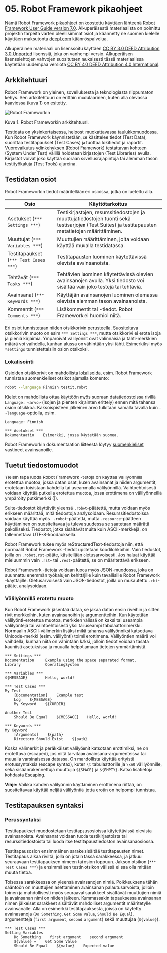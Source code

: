 # 05. Robot Framework pikaohjeet

Nämä Robot Framework pikaohjeet on koostettu käyttäen lähteenä 
[Robot Framework User Guide version 7.0](https://robotframework.org/robotframework/latest/RobotFrameworkUserGuide.html#introduction). Alkuperäisestä materiaalista on poimittu
projektin tarpeita varten oleellisimmat osiot ja käännetty ne suomen kielelle käyttäen maksutonta [deepl.com](https://www.deepl.com/) käännöspalvelua.

Alkuperäinen materiaali on lisenssoitu käyttäen [CC BY 3.0 DEED Attribution 3.0 Unported](https://creativecommons.org/licenses/by/3.0/deed.fi) lisenssiä, joka on vanhempi versio.
Alkuperäisen lisenssiehtojen vahvojen suositutsen mukaisesti tässä materiaalissa käytetään uudempaa versiota [CC BY 4.0 DEED
Attribution 4.0 International](https://creativecommons.org/licenses/by/4.0/deed.fi).

## Arkkitehtuuri

Robot Framework on yleinen, sovelluksesta ja teknologiasta riippumaton kehys. Sen arkkitehtuuri on erittäin modulaarinen, kuten alla olevassa kaaviossa (kuva 1) on esitetty.

![Robot Frameworkin](https://robotframework.org/robotframework/latest/images/architecture.png)

Kuva 1. Robot Frameworkin arkkitehtuuri.

Testidata on yksinkertaisessa, helposti muokattavassa taulukkomuodossa. Kun Robot Framework käynnistetään, se käsittelee tiedot (Test Data), 
suorittaa testitapaukset (Test Cases) ja tuottaa lokitiedot ja raportit. Vuorovaikutus ydinkehyksen (Robot Framework) testattavan kohteen (System Under Test) välillä hoidetaan kirjastojen (Test Libraries) avulla. Kirjastot voivat joko käyttää suoraan sovellusrajapintoja tai alemman tason testityökaluja (Test Tools) ajureina.

## Testidatan osiot
Robot Frameworkin tiedot määritellään eri osioissa, jotka on lueteltu alla.

| Osio | Käyttötarkoitus |
| ---- | --------------- |
| Asetukset (`*** Settings ***`) | Testikirjastojen, resurssitiedostojen ja muuttujatiedostojen tuonti sekä testisarjojen (Test Suites) ja testitapausten metatietojen määrittäminen. |
| Muuttujat (`*** Variables ***`)| Muuttujien määrittäminen, joita voidaan käyttää muualla testidatassa. |
| Testitapaukset (`*** Test Cases ***`) | Testitapausten luominen käytettävissä olevista avainsanoista. |
| Tehtävät (`*** Tasks ***`) | Tehtävien luominen käytettävissä olevien avainsanojen avulla. Yksi tiedosto voi sisältää vain joko testejä tai tehtäviä. |
| Avainsanat (`*** Keywords ***`) | Käyttäjän avainsanojen luominen olemassa olevista alemman tason avainsanoista. |
| Kommentit (`*** Comments ***`) | Lisäkommentit tai -tiedot. Robot Framework ei huomioi niitä. |

Eri osiot tunnistetaan niiden otsikkorivin perusteella. Suositeltava otsikkorivin muoto on esim `*** Settings ***`, mutta otsikkorivi ei erota isoja ja pieniä kirjaimia. Ympäröivät välilyönnit ovat valinnaisia ja tähti-merkkien määrä voi vaihdella, kunhan alussa on vähintään yksi tähti. Esimerkiksi myös `*settings` tunnistettaisiin osion otsikoksi.

### Lokalisointi

Osioiden otsikkorivit on mahdollista [lokalisoida](https://robotframework.org/robotframework/latest/RobotFrameworkUserGuide.html#localization), esim. Robot Framework tunnistaa suomenkieliset otsikot ajamalla komento:

```bash
robot --language Finnish testit.robot
```

Kielet on mahdollista ottaa käyttöön myös suoraan datatiedostoissa rivillä `Language: <arvo>` (isojen ja pienten kirjainten erittely) ennen mitä tahansa osion otsikkoa. Kaksoispisteen jälkeinen arvo tulkitaan samalla tavalla kuin `--language`-optiolla, esim.

```robotframework
Language: Finnish

*** Asetukset ***
Dokumentaatio    Esimerkki, jossa käytetään suomea.
```

Robot Frameworkin dokumentaation liitteestä löytyy [suomenkieliset](https://robotframework.org/robotframework/latest/RobotFrameworkUserGuide.html#finnish-fi) vastineet avainsanoille.

## Tuetut tiedostomuodot

Yleisin tapa luoda Robot Framework -tietoja on käyttää välilyönnillä erotettua muotoa, jossa datan osat, kuten avainsanat ja niiden argumentit, erotetaan toisistaan kahdella tai useammalla välilyönnillä. Vaihtoehtoisesti voidaan käyttää putkella erotettua muotoa, jossa erottimena on välilyönneillä ympäröity putkimerkki (|).

Suite-tiedostot käyttävät yleensä `.robot`-päätettä, mutta voidaan myös erikseen määrittää, mitä tiedostoja analysoidaan. Resurssitiedostoissa voidaan käyttää myös ` .robot`-päätettä, mutta `.resource`-päätteen käyttäminen on suositeltavaa ja tulevaisuudessa se saatetaan määrätä pakolliseksi. Tiedostot, jotka sisältävät muita kuin ASCII-merkkejä, on tallennettava UTF-8-koodauksella.

Robot Framework tukee myös reStructuredText-tiedostoja niin, että normaalit Robot Framework -tiedot upotetaan koodilohkoihin. Vain tiedostot, joilla on `.robot.rst`-pääte, käsitellään oletusarvoisesti. Jos haluat käyttää mieluummin vain `.rst`- tai `.rest`-päätettä, se on määritettävä erikseen.

Robot Framework -tietoja voidaan luoda myös JSON-muodossa, joka on suunnattu enemmän työkalujen kehittäjille kuin tavallisille Robot Framework -käyttäjille. Oletusarvoisesti vain JSON-tiedostot, joilla on mukautettu `.rbt`-pääte, analysoidaan.


### Välilyönnillä erotettu muoto
Kun Robot Framework jäsentää dataa, se jakaa datan ensin riveihin ja sitten rivit merkkeihin, kuten avainsanoihin ja argumentteihin. Kun käytetään välilyönti-erotettua muotoa, merkkien välissä on kaksi tai useampia välilyöntejä tai vaihtoehtoisesti yksi tai useampi tabulaattorimerkki. Normaalin ASCII-välimerkin lisäksi mikä tahansa välilyönniksi katsottava Unicode-merkki (esim. välilyönti) toimii erottimena. Välilyöntien määrä voi vaihdella, kunhan niitä on vähintään kaksi, jolloin tiedot voidaan tasata kauniisti asetuksissa ja muualla helpottamaan tietojen ymmärtämistä.

```robotframework
*** Settings ***
Documentation     Example using the space separated format.
Library           OperatingSystem

*** Variables ***
${MESSAGE}        Hello, world!

*** Test Cases ***
My Test
    [Documentation]    Example test.
    Log    ${MESSAGE}
    My Keyword    ${CURDIR}

Another Test
    Should Be Equal    ${MESSAGE}    Hello, world!

*** Keywords ***
My Keyword
    [Arguments]    ${path}
    Directory Should Exist    ${path}
```
Koska välimerkit ja peräkkäiset välilyönnit katsotaan erottimiksi, ne on erotettava (escaped), jos niitä tarvitaan avainsana-argumenteissa tai muualla varsinaisessa datassa. On mahdollista käyttää erityistä erotussyntaksia (escape syntax), kuten `\t` tabulaattorille ja `\xA0` välilyönnille, sekä sisäänrakennettuja muuttujia `${SPACE}` ja `${EMPTY}`. Katso lisätietoja kohdasta [Escaping](https://robotframework.org/robotframework/latest/RobotFrameworkUserGuide.html#escaping).

**Vihje:** Vaikka kahden välilyönnin käyttäminen erottimena riittää, on suositeltavaa käyttää neljää välilyöntiä, jotta erotin on helpompi tunnistaa.

## Testitapauksen syntaksi
### Perussyntaksi
Testitapaukset muodostetaan testitapausosioissa käytettävissä olevista avainsanoista. Avainsanat voidaan tuoda testikirjastoista tai resurssitiedostoista tai luoda itse testitapaustiedoston avainsanaosiossa.

Testitapausosion ensimmäinen sarake sisältää testitapausten nimet. Testitapaus alkaa riviltä, jolla on jotain tässä sarakkeessa, ja jatkuu seuraavaan testitapauksen nimeen tai osion loppuun. Jakson otsikon (`*** Test Cases ***`) ja ensimmäisen testin otsikon välissä ei saa olla mitään muuta tietoa.

Toisessa sarakkeessa on yleensä avainsanojen nimiä. Poikkeuksena tähän sääntöön on muuttujien asettaminen avainsanan palautusarvoista, jolloin toinen ja mahdollisesti myös seuraavat sarakkeet sisältävät muuttujien nimiä ja avainsanan nimi on niiden jälkeen. Kummassakin tapauksessa avainsanan nimen jälkeiset sarakkeet sisältävät mahdolliset argumentit määritetylle avainsanalle. Alla on esimerkki testitapauksesta, joissa on käytetty avainasanoja (`Do Something`, `Get Some Value`, `Should Be Equal`), argumentteja (`first argument`, `second argument`) sekä muuttujaa (`${value}`).

```robotframework
*** Test Cases ***
Setting Variables
    Do Something    first argument    second argument
    ${value} =    Get Some Value
    Should Be Equal    ${value}    Expected value
```
